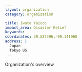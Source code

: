 ```yaml
---
layout: organization
category: organization

title: Iwate Yuicco
impact_area: Disaster Relief
keywords: 
coordinates: 39.527596,-99.141968
address: |
  Japan
  Tokyo US 
---
```

Organization's overview
